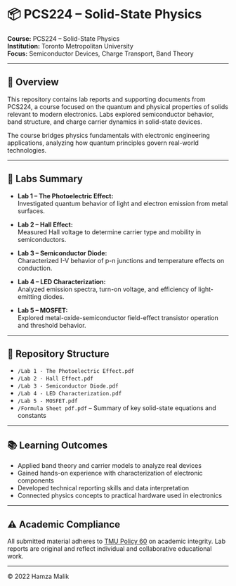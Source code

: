 # 📦 PCS224 – Solid-State Physics

**Course:** PCS224 – Solid-State Physics  
**Institution:** Toronto Metropolitan University  
**Focus:** Semiconductor Devices, Charge Transport, Band Theory  

---

## 📘 Overview

This repository contains lab reports and supporting documents from PCS224, a course focused on the quantum and physical properties of solids relevant to modern electronics. Labs explored semiconductor behavior, band structure, and charge carrier dynamics in solid-state devices.

The course bridges physics fundamentals with electronic engineering applications, analyzing how quantum principles govern real-world technologies.

---

## 🧪 Labs Summary

- **Lab 1 – The Photoelectric Effect:**  
  Investigated quantum behavior of light and electron emission from metal surfaces.

- **Lab 2 – Hall Effect:**  
  Measured Hall voltage to determine carrier type and mobility in semiconductors.

- **Lab 3 – Semiconductor Diode:**  
  Characterized I-V behavior of p-n junctions and temperature effects on conduction.

- **Lab 4 – LED Characterization:**  
  Analyzed emission spectra, turn-on voltage, and efficiency of light-emitting diodes.

- **Lab 5 – MOSFET:**  
  Explored metal-oxide-semiconductor field-effect transistor operation and threshold behavior.

---

## 📁 Repository Structure

- `/Lab 1 - The Photoelectric Effect.pdf`  
- `/Lab 2 - Hall Effect.pdf`  
- `/Lab 3 - Semiconductor Diode.pdf`  
- `/Lab 4 - LED Characterization.pdf`  
- `/Lab 5 - MOSFET.pdf`  
- `/Formula Sheet pdf.pdf` – Summary of key solid-state equations and constants

---

## 📚 Learning Outcomes

- Applied band theory and carrier models to analyze real devices  
- Gained hands-on experience with characterization of electronic components  
- Developed technical reporting skills and data interpretation  
- Connected physics concepts to practical hardware used in electronics

---

## ⚠️ Academic Compliance

All submitted material adheres to [TMU Policy 60](https://www.torontomu.ca/senate/policies/pol60.pdf) on academic integrity. Lab reports are original and reflect individual and collaborative educational work.

---

© 2022 Hamza Malik
